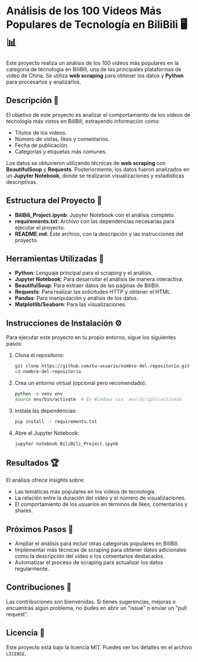 # Análisis de los 100 Videos Más Populares de Tecnología en BiliBili 🖥️📊

Este proyecto realiza un análisis de los 100 videos más populares en la categoría de tecnología en BiliBili, una de las principales plataformas de video de China. Se utiliza **web scraping** para obtener los datos y **Python** para procesarlos y analizarlos.

## Descripción 📄

El objetivo de este proyecto es analizar el comportamiento de los videos de tecnología más vistos en BiliBili, extrayendo información como:

- Títulos de los videos.
- Número de vistas, likes y comentarios.
- Fecha de publicación.
- Categorías y etiquetas más comunes.

Los datos se obtuvieron utilizando técnicas de **web scraping** con **BeautifulSoup** y **Requests**. Posteriormente, los datos fueron analizados en un **Jupyter Notebook**, donde se realizaron visualizaciones y estadísticas descriptivas.

## Estructura del Proyecto 📂

- **BiliBili_Project.ipynb**: Jupyter Notebook con el análisis completo.
- **requirements.txt**: Archivo con las dependencias necesarias para ejecutar el proyecto.
- **README.md**: Este archivo, con la descripción y las instrucciones del proyecto.

## Herramientas Utilizadas 🚧

- **Python**: Lenguaje principal para el scraping y el análisis.
- **Jupyter Notebook**: Para desarrollar el análisis de manera interactiva.
- **BeautifulSoup**: Para extraer datos de las páginas de BiliBili.
- **Requests**: Para realizar las solicitudes HTTP y obtener el HTML.
- **Pandas**: Para manipulación y análisis de los datos.
- **Matplotlib/Seaborn**: Para las visualizaciones.

## Instrucciones de Instalación ⚙️

Para ejecutar este proyecto en tu propio entorno, sigue los siguientes pasos:

1. Clona el repositorio:
   ```bash
   git clone https://github.com/tu-usuario/nombre-del-repositorio.git
   cd nombre-del-repositorio
   ```

2. Crea un entorno virtual (opcional pero recomendado):
   ```bash
   python -m venv env
   source env/bin/activate  # En Windows usa `env\Scripts\activate`
   ```

3. Instala las dependencias:
   ```bash
   pip install -r requirements.txt
   ```

4. Abre el Jupyter Notebook:
   ```bash
   jupyter notebook BiliBili_Project.ipynb
   ```

## Resultados 🏆

El análisis ofrece insights sobre:

- Las temáticas más populares en los videos de tecnología.
- La relación entre la duración del video y el número de visualizaciones.
- El comportamiento de los usuarios en términos de likes, comentarios y shares.

## Próximos Pasos 🚀

- Ampliar el análisis para incluir otras categorías populares en BiliBili.
- Implementar más técnicas de scraping para obtener datos adicionales como la descripción del video o los comentarios destacados.
- Automatizar el proceso de scraping para actualizar los datos regularmente.

## Contribuciones 🤝

Las contribuciones son bienvenidas. Si tienes sugerencias, mejoras o encuentras algún problema, no dudes en abrir un "issue" o enviar un "pull request".

## Licencia 📜

Este proyecto está bajo la licencia MIT. Puedes ver los detalles en el archivo `LICENSE`.

